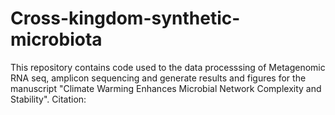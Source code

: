 # Cross-kingdom-synthetic-microbiota
This repository contains code used to the data processsing of Metagenomic RNA seq, amplicon sequencing and generate results and figures for the manuscript "Climate Warming Enhances Microbial Network Complexity and Stability".
Citation: 
